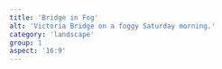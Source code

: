 ```yaml
---
title: 'Bridge in Fog'
alt: 'Victoria Bridge on a foggy Saturday morning.'
category: 'landscape'
group: 1
aspect: '16:9'
---
```

